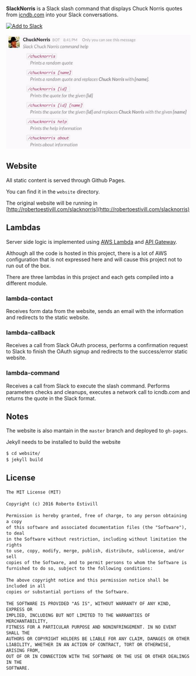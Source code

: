 **SlackNorris** is a Slack slash command that displays Chuck Norris quotes from [icndb.com](http://icndb.com) into your Slack conversations.


[![Add to Slack](https://platform.slack-edge.com/img/add_to_slack.png)](https://slack.com/oauth/authorize?scope=commands&client_id=16115056836.16121439510)

![Commands](website/images/image01.jpg)

## Website

All static content is served through Github Pages. 

You can find it in the `website` directory.

The original website will be running in [http://robertoestivill.com/slacknorris](http://robertoestivill.com/slacknorris)


## Lambdas

Server side logic is implemented using [AWS Lambda](https://aws.amazon.com/lambda/) and [API Gateway](https://aws.amazon.com/api-gateway/).

Although all the code is hosted in this project, there is a lot of AWS configuration that is not expressed here and will cause this project not to run out of the box.

There are three lambdas in this project and each gets compiled into a different module.


### lambda-contact

Receives form data from the website, sends an email with the information and redirects to the static website.


### lambda-callback

Receives a call from Slack OAuth process, performs a confirmation request to Slack to finish the OAuth signup and redirects to the success/error static website.


### lambda-command

Receives a call from Slack to execute the slash command. Performs parameters checks and cleanups, executes a network call to icndb.com and returns the quote in the Slack format.



## Notes

The website is also mantain in the `master` branch and deployed to `gh-pages`.

Jekyll needs to be installed to build the website 

```sh
$ cd website/
$ jekyll build
```


## License

```
The MIT License (MIT)

Copyright (c) 2016 Roberto Estivill

Permission is hereby granted, free of charge, to any person obtaining a copy
of this software and associated documentation files (the "Software"), to deal
in the Software without restriction, including without limitation the rights
to use, copy, modify, merge, publish, distribute, sublicense, and/or sell
copies of the Software, and to permit persons to whom the Software is
furnished to do so, subject to the following conditions:

The above copyright notice and this permission notice shall be included in all
copies or substantial portions of the Software.

THE SOFTWARE IS PROVIDED "AS IS", WITHOUT WARRANTY OF ANY KIND, EXPRESS OR
IMPLIED, INCLUDING BUT NOT LIMITED TO THE WARRANTIES OF MERCHANTABILITY,
FITNESS FOR A PARTICULAR PURPOSE AND NONINFRINGEMENT. IN NO EVENT SHALL THE
AUTHORS OR COPYRIGHT HOLDERS BE LIABLE FOR ANY CLAIM, DAMAGES OR OTHER
LIABILITY, WHETHER IN AN ACTION OF CONTRACT, TORT OR OTHERWISE, ARISING FROM,
OUT OF OR IN CONNECTION WITH THE SOFTWARE OR THE USE OR OTHER DEALINGS IN THE
SOFTWARE.
```

